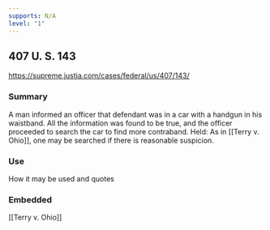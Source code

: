 ```yaml
---
supports: N/A
level: "1"
---
```

## 407 U. S. 143

https://supreme.justia.com/cases/federal/us/407/143/

### Summary

A man informed an officer that defendant was in a car with a handgun in his waistband. All the information was found to be true, and the officer proceeded to search the car to find more contraband.
Held:
As in [[Terry v. Ohio]], one may be searched if there is reasonable suspicion.

### Use

How it may be used and quotes

### Embedded

[[Terry v. Ohio]]